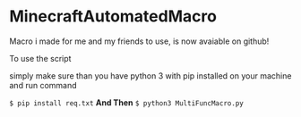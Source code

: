 # MinecraftAutomatedMacro

Macro i made for me and my friends to use, is now avaiable on github!


To use the script

simply make sure than you have python 3 with pip installed on your machine and run command

```$ pip install req.txt```
**And Then**
```$ python3 MultiFuncMacro.py```
